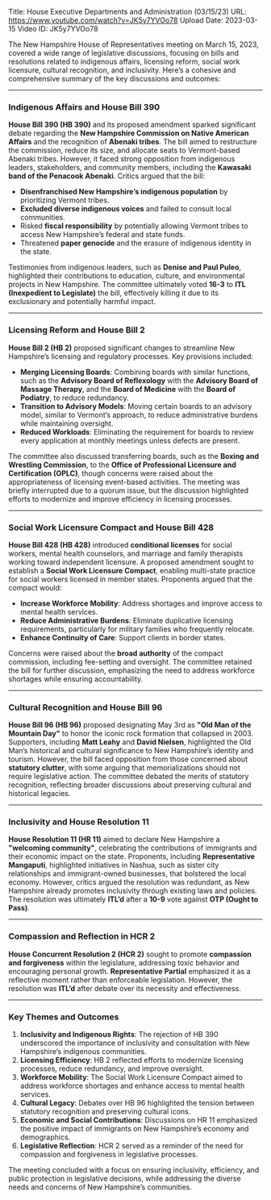 Title: House Executive Departments and Administration (03/15/23)
URL: https://www.youtube.com/watch?v=JK5y7YVOo78
Upload Date: 2023-03-15
Video ID: JK5y7YVOo78

The New Hampshire House of Representatives meeting on March 15, 2023, covered a wide range of legislative discussions, focusing on bills and resolutions related to indigenous affairs, licensing reform, social work licensure, cultural recognition, and inclusivity. Here’s a cohesive and comprehensive summary of the key discussions and outcomes:

---

### **Indigenous Affairs and House Bill 390**
**House Bill 390 (HB 390)** and its proposed amendment sparked significant debate regarding the **New Hampshire Commission on Native American Affairs** and the recognition of **Abenaki tribes**. The bill aimed to restructure the commission, reduce its size, and allocate seats to Vermont-based Abenaki tribes. However, it faced strong opposition from indigenous leaders, stakeholders, and community members, including the **Kawasaki band of the Penacook Abenaki**. Critics argued that the bill:
- **Disenfranchised New Hampshire’s indigenous population** by prioritizing Vermont tribes.
- **Excluded diverse indigenous voices** and failed to consult local communities.
- Risked **fiscal responsibility** by potentially allowing Vermont tribes to access New Hampshire’s federal and state funds.
- Threatened **paper genocide** and the erasure of indigenous identity in the state.

Testimonies from indigenous leaders, such as **Denise and Paul Puleo**, highlighted their contributions to education, culture, and environmental projects in New Hampshire. The committee ultimately voted **16-3** to **ITL (Inexpedient to Legislate)** the bill, effectively killing it due to its exclusionary and potentially harmful impact.

---

### **Licensing Reform and House Bill 2**
**House Bill 2 (HB 2)** proposed significant changes to streamline New Hampshire’s licensing and regulatory processes. Key provisions included:
- **Merging Licensing Boards**: Combining boards with similar functions, such as the **Advisory Board of Reflexology** with the **Advisory Board of Massage Therapy**, and the **Board of Medicine** with the **Board of Podiatry**, to reduce redundancy.
- **Transition to Advisory Models**: Moving certain boards to an advisory model, similar to Vermont’s approach, to reduce administrative burdens while maintaining oversight.
- **Reduced Workloads**: Eliminating the requirement for boards to review every application at monthly meetings unless defects are present.

The committee also discussed transferring boards, such as the **Boxing and Wrestling Commission**, to the **Office of Professional Licensure and Certification (OPLC)**, though concerns were raised about the appropriateness of licensing event-based activities. The meeting was briefly interrupted due to a quorum issue, but the discussion highlighted efforts to modernize and improve efficiency in licensing processes.

---

### **Social Work Licensure Compact and House Bill 428**
**House Bill 428 (HB 428)** introduced **conditional licenses** for social workers, mental health counselors, and marriage and family therapists working toward independent licensure. A proposed amendment sought to establish a **Social Work Licensure Compact**, enabling multi-state practice for social workers licensed in member states. Proponents argued that the compact would:
- **Increase Workforce Mobility**: Address shortages and improve access to mental health services.
- **Reduce Administrative Burdens**: Eliminate duplicative licensing requirements, particularly for military families who frequently relocate.
- **Enhance Continuity of Care**: Support clients in border states.

Concerns were raised about the **broad authority** of the compact commission, including fee-setting and oversight. The committee retained the bill for further discussion, emphasizing the need to address workforce shortages while ensuring accountability.

---

### **Cultural Recognition and House Bill 96**
**House Bill 96 (HB 96)** proposed designating May 3rd as **"Old Man of the Mountain Day"** to honor the iconic rock formation that collapsed in 2003. Supporters, including **Matt Leahy** and **David Nielsen**, highlighted the Old Man’s historical and cultural significance to New Hampshire’s identity and tourism. However, the bill faced opposition from those concerned about **statutory clutter**, with some arguing that memorializations should not require legislative action. The committee debated the merits of statutory recognition, reflecting broader discussions about preserving cultural and historical legacies.

---

### **Inclusivity and House Resolution 11**
**House Resolution 11 (HR 11)** aimed to declare New Hampshire a **"welcoming community"**, celebrating the contributions of immigrants and their economic impact on the state. Proponents, including **Representative Mangaputi**, highlighted initiatives in Nashua, such as sister city relationships and immigrant-owned businesses, that bolstered the local economy. However, critics argued the resolution was redundant, as New Hampshire already promotes inclusivity through existing laws and policies. The resolution was ultimately **ITL’d** after a **10-9** vote against **OTP (Ought to Pass)**.

---

### **Compassion and Reflection in HCR 2**
**House Concurrent Resolution 2 (HCR 2)** sought to promote **compassion and forgiveness** within the legislature, addressing toxic behavior and encouraging personal growth. **Representative Partial** emphasized it as a reflective moment rather than enforceable legislation. However, the resolution was **ITL’d** after debate over its necessity and effectiveness.

---

### **Key Themes and Outcomes**
1. **Inclusivity and Indigenous Rights**: The rejection of HB 390 underscored the importance of inclusivity and consultation with New Hampshire’s indigenous communities.
2. **Licensing Efficiency**: HB 2 reflected efforts to modernize licensing processes, reduce redundancy, and improve oversight.
3. **Workforce Mobility**: The Social Work Licensure Compact aimed to address workforce shortages and enhance access to mental health services.
4. **Cultural Legacy**: Debates over HB 96 highlighted the tension between statutory recognition and preserving cultural icons.
5. **Economic and Social Contributions**: Discussions on HR 11 emphasized the positive impact of immigrants on New Hampshire’s economy and demographics.
6. **Legislative Reflection**: HCR 2 served as a reminder of the need for compassion and forgiveness in legislative processes.

The meeting concluded with a focus on ensuring inclusivity, efficiency, and public protection in legislative decisions, while addressing the diverse needs and concerns of New Hampshire’s communities.